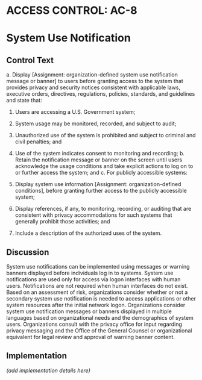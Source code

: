 # ACCESS CONTROL: AC-8
# System Use Notification

## Control Text


a. Display [Assignment: organization-defined system use notification message or banner] to users before granting access to the system that provides privacy and security notices consistent with applicable laws, executive orders, directives, regulations, policies, standards, and guidelines and state that:

1. Users are accessing a U.S. Government system;
2. System usage may be monitored, recorded, and subject to audit;
3. Unauthorized use of the system is prohibited and subject to criminal and civil penalties; and
4. Use of the system indicates consent to monitoring and recording;
b. Retain the notification message or banner on the screen until users acknowledge the usage conditions and take explicit actions to log on to or further access the system; and
c. For publicly accessible systems:

1. Display system use information [Assignment: organization-defined conditions], before granting further access to the publicly accessible system;
2. Display references, if any, to monitoring, recording, or auditing that are consistent with privacy accommodations for such systems that generally prohibit those activities; and
3. Include a description of the authorized uses of the system.

## Discussion

System use notifications can be implemented using messages or warning banners displayed before individuals log in to systems. System use notifications are used only for access via logon interfaces with human users. Notifications are not required when human interfaces do not exist. Based on an assessment of risk, organizations consider whether or not a secondary system use notification is needed to access applications or other system resources after the initial network logon. Organizations consider system use notification messages or banners displayed in multiple languages based on organizational needs and the demographics of system users. Organizations consult with the privacy office for input regarding privacy messaging and the Office of the General Counsel or organizational equivalent for legal review and approval of warning banner content.

## Implementation

_(add implementation details here)_